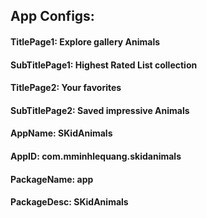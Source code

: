  

## App Configs:

#### TitlePage1: Explore gallery Animals
#### SubTitlePage1: Highest Rated List collection

#### TitlePage2: Your favorites
#### SubTitlePage2: Saved impressive Animals

#### AppName: SKidAnimals
#### AppID: com.mminhlequang.skidanimals
#### PackageName: app
#### PackageDesc: SKidAnimals